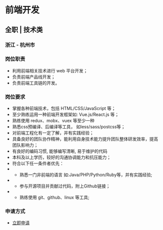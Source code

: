 
# 前端开发
## 全职  |  技术类
### 浙江 - 杭州市

### 岗位职责
- 利用前端相关技术进行 web 平台开发；
- 负责前端产品线开发；
- 负责前端工具链的开发。
### 岗位要求
- 掌握各种前端技术，包括 HTML/CSS/JavaScript 等；
- 至少熟练运用一种前端开发框架如: Vue.js/React.js 等；
- 熟练使用 redux、mobx、vuex 等至少一种
- 熟悉css预编译、后编译等工具， 如less/sass/postcss等；
- 对前端工程化有一定了解，并有实践经验；
- 具备良好的团队协作精神，能利用自身技术能力提升团队整体研发效率，提高团队影响力；
- 有良好的编码习惯, 能够编写清晰, 易于维护的代码
- 本科及以上学历，较好的沟通协调能力和抗压能力；
- 符合以下任一条件者优先：
- * 熟悉一门非前端的语言 如:Java/PHP/Python/Ruby等，并有实践经验;
- * 参与开源项目并贡献过代码，附上Github链接；
- * 熟练使用 git、github、linux 等工具;
### 申请方式
- <a href="mailto:hr@tuya.com?subject=求职简历-前端开发-来自GitHub">立即申请</a>